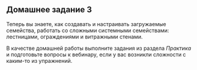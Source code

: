## Домашнее задание 3

Теперь вы знаете, как создавать и настраивать загружаемые семейства, работать со сложными системными семействами: лестницами, ограждениями и витражными стенами.

В качестве домашней работы выполните задания из раздела _Практика_ и подготовьте вопросы к вебинару, если у вас возникли сложности с каким-то из упражнений.